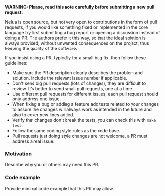 **WARNING: Please, read this note carefully before submitting a new pull request:**

Nelua is open source,
but not very open to contributions in the form of pull requests,
if you would like something fixed or implemented in the core language
try first submitting a bug report or opening a discussion instead of doing a PR.
The authors prefer it this way, so that the ideal solution is always provided,
without unwanted consequences on the project, thus keeping the quality of the software.

If you insist doing a PR, typically for a small bug fix, then follow these guidelines:

- Make sure the PR description clearly describes the problem and solution. Include the relevant issue number if applicable.
- Don't send big pull requests (lots of changes), they are difficult to review. It's better to send small pull requests, one at a time.
- Use different pull requests for different issues, each pull request should only address one issue.
- When fixing a bug or adding a feature add tests related to your changes to assure the changes will always work as intended in the future and also to cover new lines added.
- Verify that changes don't break the tests, you can check this with `make test`.
- Follow the same coding style rules as the code base.
- Pull requests just doing style changes are not welcome, a PR must address a real issue.

### Motivation

Describe why you or others may need this PR.

### Code example

Provide minimal code example that this PR may allow.
